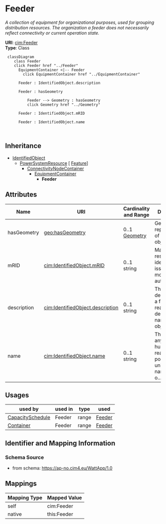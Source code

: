 # Feeder


_A collection of equipment for organizational purposes, used for grouping distribution resources. The organization a feeder does not necessarily reflect connectivity or current operation state._





**URI**: [cim:Feeder](https://cim.ucaiug.io/ns#Feeder)<br />
**Type**: Class




```mermaid
 classDiagram
    class Feeder
    click Feeder href "../Feeder"
      EquipmentContainer <|-- Feeder
        click EquipmentContainer href "../EquipmentContainer"
      
      Feeder : IdentifiedObject.description
        
      Feeder : hasGeometry
        
          Feeder --> Geometry : hasGeometry
          click Geometry href "../Geometry"
        
      Feeder : IdentifiedObject.mRID
        
      Feeder : IdentifiedObject.name
        
      
```





## Inheritance
* [IdentifiedObject](IdentifiedObject.md)
    * [PowerSystemResource](PowerSystemResource.md) [ [Feature](Feature.md)]
        * [ConnectivityNodeContainer](ConnectivityNodeContainer.md)
            * [EquipmentContainer](EquipmentContainer.md)
                * **Feeder**



## Attributes


| Name | URI | Cardinality and Range | Description | Inheritance |
| ---  | --- | --- | --- | --- |
| hasGeometry | [geo:hasGeometry](http://www.opengis.net/ont/geosparql#hasGeometry) | 0..1 <br />  [Geometry](Geometry.md)  | Geometric representation of the spatial object | [Feature](Feature.md) |
| mRID | [cim:IdentifiedObject.mRID](https://cim.ucaiug.io/ns#IdentifiedObject.mRID) | 0..1 <br />  string  | Master resource identifier issued by a model authority | [IdentifiedObject](IdentifiedObject.md) |
| description | [cim:IdentifiedObject.description](https://cim.ucaiug.io/ns#IdentifiedObject.description) | 0..1 <br />  string  | The description is a free human readable text describing or naming the object | [IdentifiedObject](IdentifiedObject.md) |
| name | [cim:IdentifiedObject.name](https://cim.ucaiug.io/ns#IdentifiedObject.name) | 0..1 <br />  string  | The name is any free human readable and possibly non unique text naming the o... | [IdentifiedObject](IdentifiedObject.md) |





## Usages

| used by | used in | type | used |
| ---  | --- | --- | --- |
| [CapacitySchedule](CapacitySchedule.md) | Feeder | range | [Feeder](Feeder.md) |
| [Container](Container.md) | Feeder | range | [Feeder](Feeder.md) |






## Identifier and Mapping Information







### Schema Source


* from schema: https://ap-no.cim4.eu/WattApp/1.0





## Mappings

| Mapping Type | Mapped Value |
| ---  | ---  |
| self | cim:Feeder |
| native | this:Feeder |




